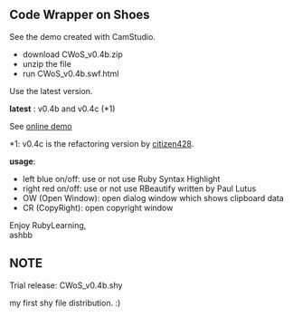Code Wrapper on Shoes
---------------------

See the demo created with CamStudio.

- download CWoS\_v0.4b.zip
- unzip the file
- run CWoS\_v0.4b.swf.html

Use the latest version.

__latest__ : v0.4b and v0.4c (\*1)

See [online demo](http://www.rin-shun.com/rubylearning/CWoS_v0.4b.swf.html)

\*1: v0.4c is the refactoring version by [citizen428](http://github.com/citizen428).

__usage__:

- left blue on/off: use or not use Ruby Syntax Highlight
- right red on/off: use or not use RBeautify written by Paul Lutus
- OW (Open Window): open dialog window which shows clipboard data
- CR (CopyRight): open copyright window

Enjoy RubyLearning, <br>
ashbb

NOTE
----
Trial release: CWoS\_v0.4b.shy

my first shy file distribution. :)
